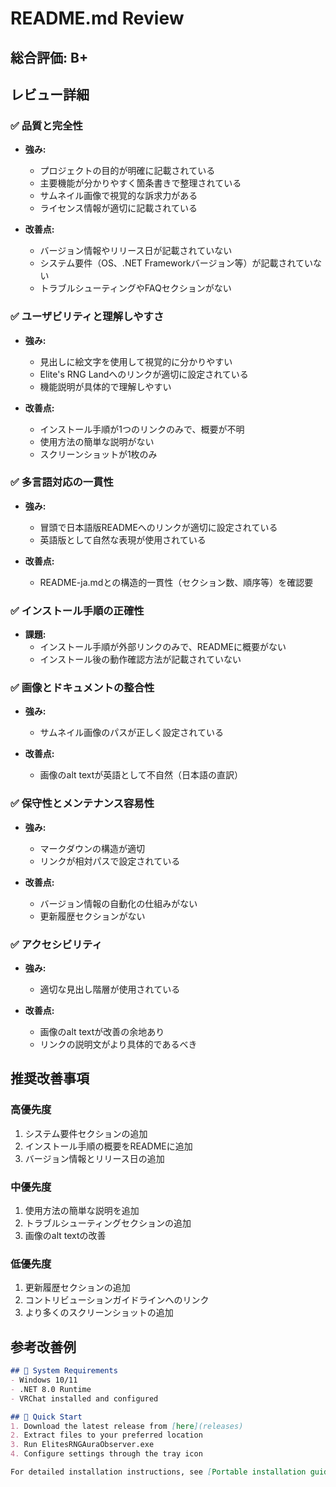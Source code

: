 # README.md Review

## 総合評価: B+

## レビュー詳細

### ✅ 品質と完全性
- **強み:**
  - プロジェクトの目的が明確に記載されている
  - 主要機能が分かりやすく箇条書きで整理されている
  - サムネイル画像で視覚的な訴求力がある
  - ライセンス情報が適切に記載されている

- **改善点:**
  - バージョン情報やリリース日が記載されていない
  - システム要件（OS、.NET Frameworkバージョン等）が記載されていない
  - トラブルシューティングやFAQセクションがない

### ✅ ユーザビリティと理解しやすさ
- **強み:**
  - 見出しに絵文字を使用して視覚的に分かりやすい
  - Elite's RNG Landへのリンクが適切に設定されている
  - 機能説明が具体的で理解しやすい

- **改善点:**
  - インストール手順が1つのリンクのみで、概要が不明
  - 使用方法の簡単な説明がない
  - スクリーンショットが1枚のみ

### ✅ 多言語対応の一貫性
- **強み:**
  - 冒頭で日本語版READMEへのリンクが適切に設定されている
  - 英語版として自然な表現が使用されている

- **改善点:**
  - README-ja.mdとの構造的一貫性（セクション数、順序等）を確認要

### ✅ インストール手順の正確性
- **課題:**
  - インストール手順が外部リンクのみで、READMEに概要がない
  - インストール後の動作確認方法が記載されていない

### ✅ 画像とドキュメントの整合性
- **強み:**
  - サムネイル画像のパスが正しく設定されている

- **改善点:**
  - 画像のalt textが英語として不自然（日本語の直訳）

### ✅ 保守性とメンテナンス容易性
- **強み:**
  - マークダウンの構造が適切
  - リンクが相対パスで設定されている

- **改善点:**
  - バージョン情報の自動化の仕組みがない
  - 更新履歴セクションがない

### ✅ アクセシビリティ
- **強み:**
  - 適切な見出し階層が使用されている

- **改善点:**
  - 画像のalt textが改善の余地あり
  - リンクの説明文がより具体的であるべき

## 推奨改善事項

### 高優先度
1. システム要件セクションの追加
2. インストール手順の概要をREADMEに追加
3. バージョン情報とリリース日の追加

### 中優先度
1. 使用方法の簡単な説明を追加
2. トラブルシューティングセクションの追加
3. 画像のalt textの改善

### 低優先度
1. 更新履歴セクションの追加
2. コントリビューションガイドラインへのリンク
3. より多くのスクリーンショットの追加

## 参考改善例

```markdown
## 🔧 System Requirements
- Windows 10/11
- .NET 8.0 Runtime
- VRChat installed and configured

## 🚀 Quick Start
1. Download the latest release from [here](releases)
2. Extract files to your preferred location
3. Run ElitesRNGAuraObserver.exe
4. Configure settings through the tray icon

For detailed installation instructions, see [Portable installation guide](docs/en/installation/portable-install.md).
```